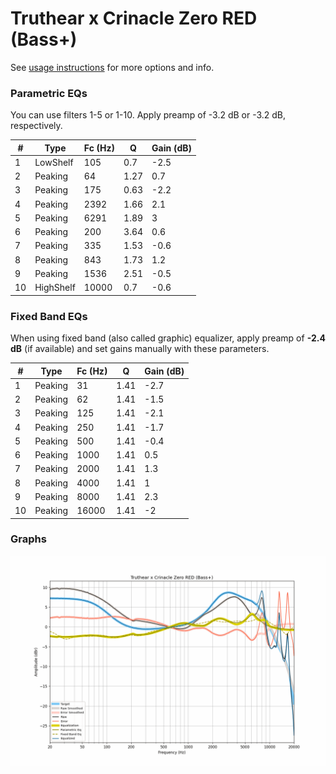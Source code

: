 # Truthear x Crinacle Zero RED (Bass+)
See [usage instructions](https://github.com/jaakkopasanen/AutoEq#usage) for more options and info.

### Parametric EQs
You can use filters 1-5 or 1-10. Apply preamp of -3.2 dB or -3.2 dB, respectively.

|   # | Type      |   Fc (Hz) |    Q |   Gain (dB) |
|-----|-----------|-----------|------|-------------|
|   1 | LowShelf  |       105 | 0.7  |        -2.5 |
|   2 | Peaking   |        64 | 1.27 |         0.7 |
|   3 | Peaking   |       175 | 0.63 |        -2.2 |
|   4 | Peaking   |      2392 | 1.66 |         2.1 |
|   5 | Peaking   |      6291 | 1.89 |         3   |
|   6 | Peaking   |       200 | 3.64 |         0.6 |
|   7 | Peaking   |       335 | 1.53 |        -0.6 |
|   8 | Peaking   |       843 | 1.73 |         1.2 |
|   9 | Peaking   |      1536 | 2.51 |        -0.5 |
|  10 | HighShelf |     10000 | 0.7  |        -0.6 |

### Fixed Band EQs
When using fixed band (also called graphic) equalizer, apply preamp of **-2.4 dB** (if available) and set gains manually with these parameters.

|   # | Type    |   Fc (Hz) |    Q |   Gain (dB) |
|-----|---------|-----------|------|-------------|
|   1 | Peaking |        31 | 1.41 |        -2.7 |
|   2 | Peaking |        62 | 1.41 |        -1.5 |
|   3 | Peaking |       125 | 1.41 |        -2.1 |
|   4 | Peaking |       250 | 1.41 |        -1.7 |
|   5 | Peaking |       500 | 1.41 |        -0.4 |
|   6 | Peaking |      1000 | 1.41 |         0.5 |
|   7 | Peaking |      2000 | 1.41 |         1.3 |
|   8 | Peaking |      4000 | 1.41 |         1   |
|   9 | Peaking |      8000 | 1.41 |         2.3 |
|  10 | Peaking |     16000 | 1.41 |        -2   |

### Graphs
![](./Truthear%20x%20Crinacle%20Zero%20RED%20(Bass+).png)
